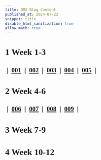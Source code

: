 ```yaml
---
title: DMS Blog Content
published_at: 2024-07-22
snippet: title
disable_html_sanitization: true
allow_math: true
---
```

<font face="Times New Roman">

# 1 Week 1-3

  <h2>
    <a class="text-gray-300">&nbsp;|&nbsp;</a> 
    <a href="https://d20502-d-dms1-blog-38.deno.dev/first-blog-post" class="text-gray-600">001</a>
    <a class="text-gray-300">&nbsp;|&nbsp;</a>  
    <a href="https://d20502-d-dms1-blog-38.deno.dev/second-blog-post" class="text-gray-600">002</a>
    <a class="text-gray-300">&nbsp;|&nbsp;</a> 
    <a href="https://d20502-d-dms1-blog-38.deno.dev/third-blog-post" class="text-gray-600">003</a>
    <a class="text-gray-300">&nbsp;|&nbsp;</a> 
    <a href="https://d20502-d-dms1-blog-38.deno.dev/fourth-blog-post" class="text-gray-600">004</a>
    <a class="text-gray-300">&nbsp;|&nbsp;</a> 
    <a href="https://d20502-d-dms1-blog-38.deno.dev/fifth-blog-post" class="text-gray-600">005</a>
    <a class="text-gray-300">&nbsp;|&nbsp;</a> 
  </h2>

# 2 Week 4-6

  <h2> 
    <a class="text-gray-300">&nbsp;|&nbsp;</a>
    <a href="https://d20502-d-dms1-blog-38.deno.dev/sixth-blog-post" class="text-gray-600">006</a>
    <a class="text-gray-300">&nbsp;|&nbsp;</a> 
    <a href="https://d20502-d-dms1-blog-38.deno.dev/seventh-blog-post" class="text-gray-600">007</a>
    <a class="text-gray-300">&nbsp;|&nbsp;</a> 
    <a href="https://d20502-d-dms1-blog-38.deno.dev/eighth-blog-post" class="text-gray-600">008</a>
    <a class="text-gray-300">&nbsp;|&nbsp;</a> 
    <a href="https://d20502-d-dms1-blog-38.deno.dev/ninth-blog-post" class="text-gray-600">009</a>
    <a class="text-gray-300">&nbsp;|&nbsp;</a> 
  </h2>

# 3 Week 7-9


# 4 Week 10-12


</font>